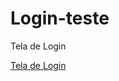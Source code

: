 # Login-teste
Tela de Login

<a href="https://constantinoandre.github.io/Login-teste/login.html">Tela de Login</a>
